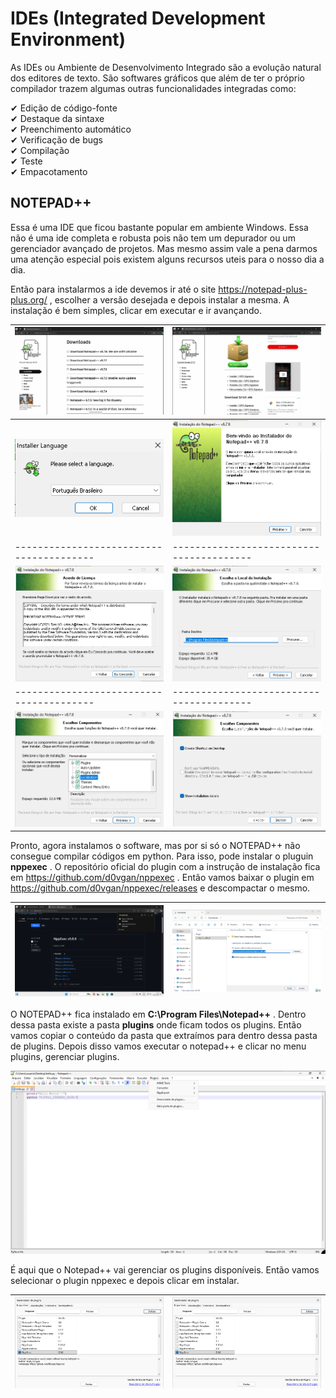 # IDEs (Integrated Development Environment)

As IDEs ou Ambiente de Desenvolvimento Integrado são a evolução natural dos editores de texto. São softwares gráficos que além de ter o próprio compilador trazem algumas outras funcionalidades integradas como:  

✔ Edição de código-fonte  
✔ Destaque da sintaxe  
✔ Preenchimento automático  
✔ Verificação de bugs  
✔ Compilação  
✔ Teste  
✔ Empacotamento  

## NOTEPAD++

Essa é uma IDE que ficou bastante popular em ambiente Windows. Essa não é uma ide completa e robusta pois não tem um depurador ou um gerenciador avançado de projetos. Mas mesmo assim vale a pena darmos uma atenção especial pois existem alguns recursos uteis para o nosso dia a dia.  

Então para instalarmos a ide devemos ir até o site https://notepad-plus-plus.org/ , escolher a versão desejada e depois instalar a mesma. A instalação é bem simples, clicar em executar e ir avançando.  

| ![NOTEPAD++](Imagens/notepad++/01.png) | ![NOTEPAD++](Imagens/notepad++/02.png) |
|----------------------------------------|----------------------------------------|
| ![NOTEPAD++](Imagens/notepad++/03.png) | ![NOTEPAD++](Imagens/notepad++/04.png) |
|----------------------------------------|----------------------------------------|
| ![NOTEPAD++](Imagens/notepad++/05.png) | ![NOTEPAD++](Imagens/notepad++/06.png) |
|----------------------------------------|----------------------------------------|
| ![NOTEPAD++](Imagens/notepad++/07.png) | ![NOTEPAD++](Imagens/notepad++/08.png) |  

Pronto, agora instalamos o software, mas por si só o NOTEPAD++ não consegue compilar códigos em python. Para isso, pode instalar o pluguin **nppexec** . O repositório oficial do plugin com a instrução de instalação fica em https://github.com/d0vgan/nppexec . Então vamos baixar o plugin em https://github.com/d0vgan/nppexec/releases e descompactar o mesmo.  

| ![NOTEPAD++](Imagens/notepad++/09.png) | ![NOTEPAD++](Imagens/notepad++/10.png) | 
|----------------------------------------|----------------------------------------|

O NOTEPAD++ fica instalado em **C:\Program Files\Notepad++** . Dentro dessa pasta existe a pasta **plugins** onde ficam todos os plugins. Então vamos copiar o conteúdo da pasta que extraímos para dentro dessa pasta de plugins. Depois disso vamos executar o notepad++ e clicar no menu plugins, gerenciar plugins.  

![NOTEPAD++](Imagens/notepad++/11.png)  

É aqui que o Notepad++ vai gerenciar os plugins disponíveis. Então vamos selecionar o plugin nppexec e depois clicar em instalar.  

| ![NOTEPAD++](Imagens/notepad++/12.png) | ![NOTEPAD++](Imagens/notepad++/12.png) |
|----------------------------------------|----------------------------------------|    